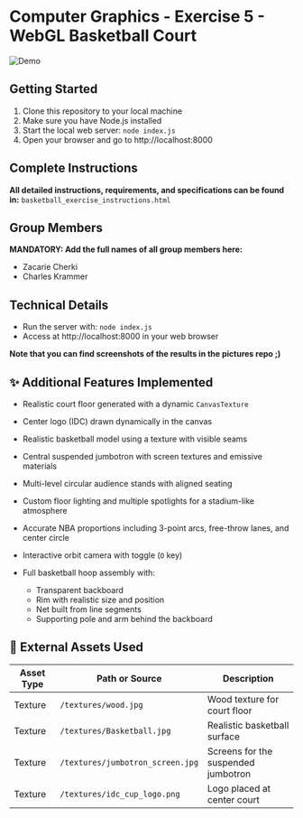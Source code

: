 # Computer Graphics - Exercise 5 - WebGL Basketball Court
![Demo](demo.gif)

## Getting Started
1. Clone this repository to your local machine
2. Make sure you have Node.js installed
3. Start the local web server: `node index.js`
4. Open your browser and go to http://localhost:8000

## Complete Instructions
**All detailed instructions, requirements, and specifications can be found in:**
`basketball_exercise_instructions.html`

## Group Members
**MANDATORY: Add the full names of all group members here:**
- Zacarie Cherki
- Charles Krammer

## Technical Details
- Run the server with: `node index.js`
- Access at http://localhost:8000 in your web browser

**Note that you can find screenshots of the results in the pictures repo ;)**

## ✨ Additional Features Implemented

- Realistic court floor generated with a dynamic `CanvasTexture`
- Center logo (IDC) drawn dynamically in the canvas
- Realistic basketball model using a texture with visible seams
- Central suspended jumbotron with screen textures and emissive materials
- Multi-level circular audience stands with aligned seating
- Custom floor lighting and multiple spotlights for a stadium-like atmosphere

- Accurate NBA proportions including 3-point arcs, free-throw lanes, and center circle
- Interactive orbit camera with toggle (`O` key)
- Full basketball hoop assembly with:
  - Transparent backboard
  - Rim with realistic size and position
  - Net built from line segments
  - Supporting pole and arm behind the backboard

## 📁 External Assets Used

| Asset Type  | Path or Source                     | Description                          |
|-------------|------------------------------------|--------------------------------------|
| Texture     | `/textures/wood.jpg`              | Wood texture for court floor         |
| Texture     | `/textures/Basketball.jpg`        | Realistic basketball surface         |
| Texture     | `/textures/jumbotron_screen.jpg`  | Screens for the suspended jumbotron |
| Texture     | `/textures/idc_cup_logo.png`      | Logo placed at center court         |